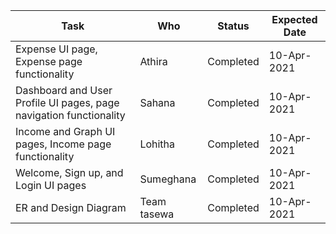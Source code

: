 | Task                                                               | Who       | Status    | Expected Date |
|--------------------------------------------------------------------|-----------|-----------|---------------|
| Expense UI page, Expense page functionality                        | Athira    | Completed | 10-Apr-2021   |
| Dashboard and User Profile UI pages, page navigation functionality | Sahana    | Completed | 10-Apr-2021   |
| Income and Graph UI pages, Income page functionality               | Lohitha   | Completed | 10-Apr-2021   |
| Welcome, Sign up, and Login UI pages                               | Sumeghana | Completed | 10-Apr-2021   |
|ER and Design Diagram                                               |Team tasewa| Completed | 10-Apr-2021   |


